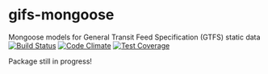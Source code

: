 # gifs-mongoose
Mongoose models for General Transit Feed Specification (GTFS) static data
[![Build Status](https://travis-ci.org/klandell/gtfs-mongoose.svg?branch=master)](https://travis-ci.org/klandell/gtfs-mongoose)
[![Code Climate](https://lima.codeclimate.com/github/klandell/gtfs-mongoose/badges/gpa.svg)](https://lima.codeclimate.com/github/klandell/gtfs-mongoose)
[![Test Coverage](https://lima.codeclimate.com/github/klandell/gtfs-mongoose/badges/coverage.svg)](https://lima.codeclimate.com/github/klandell/gtfs-mongoose/coverage)

Package still in progress!
